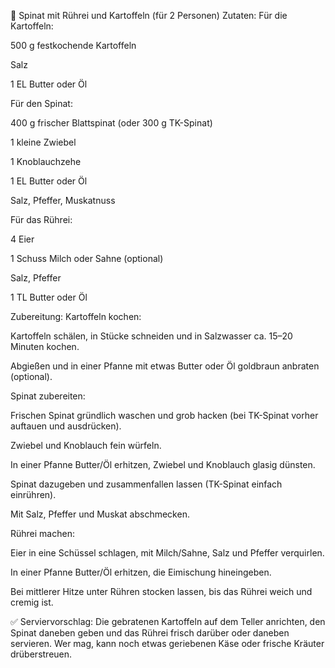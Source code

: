 🥔 Spinat mit Rührei und Kartoffeln (für 2 Personen)
Zutaten:
Für die Kartoffeln:

500 g festkochende Kartoffeln

Salz

1 EL Butter oder Öl

Für den Spinat:

400 g frischer Blattspinat (oder 300 g TK-Spinat)

1 kleine Zwiebel

1 Knoblauchzehe

1 EL Butter oder Öl

Salz, Pfeffer, Muskatnuss

Für das Rührei:

4 Eier

1 Schuss Milch oder Sahne (optional)

Salz, Pfeffer

1 TL Butter oder Öl

Zubereitung:
Kartoffeln kochen:

Kartoffeln schälen, in Stücke schneiden und in Salzwasser ca. 15–20 Minuten kochen.

Abgießen und in einer Pfanne mit etwas Butter oder Öl goldbraun anbraten (optional).

Spinat zubereiten:

Frischen Spinat gründlich waschen und grob hacken (bei TK-Spinat vorher auftauen und ausdrücken).

Zwiebel und Knoblauch fein würfeln.

In einer Pfanne Butter/Öl erhitzen, Zwiebel und Knoblauch glasig dünsten.

Spinat dazugeben und zusammenfallen lassen (TK-Spinat einfach einrühren).

Mit Salz, Pfeffer und Muskat abschmecken.

Rührei machen:

Eier in eine Schüssel schlagen, mit Milch/Sahne, Salz und Pfeffer verquirlen.

In einer Pfanne Butter/Öl erhitzen, die Eimischung hineingeben.

Bei mittlerer Hitze unter Rühren stocken lassen, bis das Rührei weich und cremig ist.

✅ Serviervorschlag:
Die gebratenen Kartoffeln auf dem Teller anrichten, den Spinat daneben geben und das Rührei frisch darüber oder daneben servieren. Wer mag, kann noch etwas geriebenen Käse oder frische Kräuter drüberstreuen.
